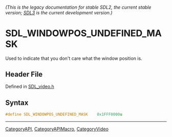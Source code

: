###### (This is the legacy documentation for stable SDL2, the current stable version; [SDL3](https://wiki.libsdl.org/SDL3/) is the current development version.)
# SDL_WINDOWPOS_UNDEFINED_MASK

Used to indicate that you don't care what the window position is.

## Header File

Defined in [SDL_video.h](https://github.com/libsdl-org/SDL/blob/SDL2/include/SDL_video.h)

## Syntax

```c
#define SDL_WINDOWPOS_UNDEFINED_MASK    0x1FFF0000u
```

----
[CategoryAPI](CategoryAPI), [CategoryAPIMacro](CategoryAPIMacro), [CategoryVideo](CategoryVideo)

